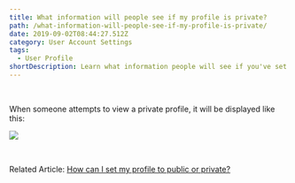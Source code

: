 ```yaml
---
title: What information will people see if my profile is private?
path: /what-information-will-people-see-if-my-profile-is-private/
date: 2019-09-02T08:44:27.512Z
category: User Account Settings
tags:
  - User Profile
shortDescription: Learn what information people will see if you've set your profile to private
---
```

<br>

When someone attempts to view a private profile, it will be displayed like this:

![](/img/private-account.png)

<br>

Related Article: [How can I set my profile to public or private?](https://docs.vuukle.com/can-i-make-my-profile-private/)

<br>
